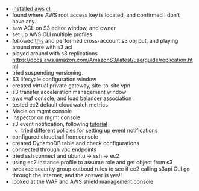 - [installed aws cli](https://docs.aws.amazon.com/cli/latest/userguide/install-cliv2-linux.html#cliv2-linux-install)
- found where AWS root access key is located, and confirmed I don't have any.
- saw ACL on S3 editor window, and owner
- set up AWS CLI multiple profiles
- followed [this](https://aws.amazon.com/premiumsupport/knowledge-center/cross-account-access-s3/) and performed cross-account s3 obj put, and playing around more with s3 acl
- played around with s3 replications https://docs.aws.amazon.com/AmazonS3/latest/userguide/replication.html
- tried suspending versioning.
- S3 lifecycle configuration window
- created virtual private gateway, site-to-site vpn
- s3 transfer acceleration management window
- aws waf console, and load balancer association
- tested ec2 default cloudwatch metrics
- Macie on mgmt console
- Inspector on mgmt console
- s3 event notification, following [tutorial](https://docs.aws.amazon.com/AmazonS3/latest/userguide/ways-to-add-notification-config-to-bucket.html)
  - tried different policies for setting up event notifications
- configured cloudtrail from console
- created DynamoDB table and check configurations
- connected through vpc endpoints
- tried ssh connect and ubuntu -> ssh -> ec2 
- using ec2 instance profile to assume role and get object from s3
- tweaked security group outboud rules to see if ec2 calling s3api CLI go through the internet, and the answer is yes!!
- looked at the WAF and AWS shield management console
